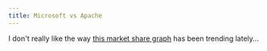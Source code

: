 ```yaml
---
title: Microsoft vs Apache
---
```


I don't really like the way [this market share graph](http://news.netcraft.com/archives/2007/06/08/june_2007_web_server_survey.html) has been trending lately...
